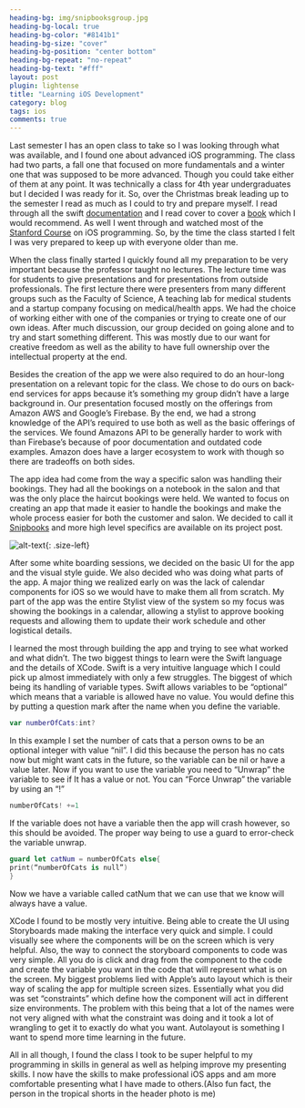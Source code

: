 ```yaml
---
heading-bg: img/snipbooksgroup.jpg
heading-bg-local: true
heading-bg-color: "#8141b1"
heading-bg-size: "cover"
heading-bg-position: "center bottom"
heading-bg-repeat: "no-repeat"
heading-bg-text: "#fff"
layout: post
plugin: lightense
title: "Learning iOS Development"
category: blog
tags: ios
comments: true
---
```

Last semester I has an open class to take so I was looking through what was available, and I found one about advanced iOS programming. The class had two parts, a fall one that focused on more fundamentals and a winter one that was supposed to be more advanced. Though you could take either of them at any point. It was technically a class for 4th year undergraduates but I decided I was ready for it. So, over the Christmas break leading up to the semester I read as much as I could to try and prepare myself. I read through all the swift [documentation](https://developer.apple.com/library/content/documentation/Swift/Conceptual/Swift_Programming_Language/)  and I read cover to cover a [book]( https://www.amazon.com/iOS-Programming-Ranch-Guide-Guides/dp/0134682335) which I would recommend. As well I went through and watched most of the [Stanford Course](https://itunes.apple.com/us/course/developing-ios-10-apps-with-swift/id1198467120) on iOS programming. So, by the time the class started I felt I was very prepared to keep up with everyone older than me.

When the class finally started I quickly found all my preparation to be very important because the professor taught no lectures. The lecture time was for students to give presentations and for presentations from outside professionals. The first lecture there were presenters from many different groups such as the Faculty of Science, A teaching lab for medical students and a startup company focusing on medical/health apps. We had the choice of working either with one of the companies or trying to create one of our own ideas. After much discussion, our group decided on going alone and to try and start something different. This was mostly due to our want for creative freedom as well as the ability to have full ownership over the intellectual property at the end.

Besides the creation of the app we were also required to do an hour-long presentation on a relevant topic for the class. We chose to do ours on back-end services for apps because it’s something my group didn’t have a large background in. Our presentation focused mostly on the offerings from Amazon AWS and Google’s Firebase. By the end, we had a strong knowledge of the API’s required to use both as well as the basic offerings of the services. We found Amazons API to be generally harder to work with than Firebase’s because of poor documentation and outdated code examples. Amazon does have a larger ecosystem to work with though so there are tradeoffs on both sides.

The app idea had come from the way a specific salon was handling their bookings. They had all the bookings on a notebook in the salon and that was the only place the haircut bookings were held. We wanted to focus on creating an app that made it easier to handle the bookings and make the whole process easier for both the customer and salon. We decided to call it [Snipbooks](http://www.jasonwiker.ca/snipbooks.html) and more high level specifics are available on its project post.

![alt-text](https://s3-us-west-1.amazonaws.com/www.jasonwiker.ca/assets/img/snipbooksCal.jpeg){: .size-left} 

After some white boarding sessions, we decided on the basic UI for the app and the visual style guide. We also decided who was doing what parts of the app. A major thing we realized early on was the lack of calendar components for iOS so we would have to make them all from scratch. My part of the app was the entire Stylist view of the system so my focus was showing the bookings in a calendar, allowing a stylist to approve booking requests and allowing them to update their work schedule and other logistical details. 



I learned the most through building the app and trying to see what worked and what didn’t. The two biggest things to learn were the Swift language and the details of XCode. Swift is a very intuitive language which I could pick up almost immediately with only a few struggles. The biggest of which being its handling of variable types. Swift allows variables to be “optional” which means that a variable is allowed have no value. You would define this by putting a question mark after the name when you define the variable.

```swift
var numberOfCats:int?
```


In this example I set the number of cats that a person owns to be an optional integer with value “nil”. I did this because the person has no cats now but might want cats in the future, so the variable can be nil or have a value later. Now if you want to use the variable you need to “Unwrap” the variable to see if It has a value or not. You can “Force Unwrap” the variable by using an “!”

```swift
numberOfCats! +=1
```

If the variable does not have a variable then the app will crash however, so this should be avoided. The proper way being to use a guard to error-check the variable unwrap.

```swift
guard let catNum = numberOfCats else{
print(“numberOfCats is null”)
}
```

Now we have a variable called catNum that we can use that we know will always have a value.

XCode I found to be mostly very intuitive. Being able to create the UI using Storyboards made making the interface very quick and simple. I could visually see where the components will be on the screen which is very helpful. Also, the way to connect the storyboard components to code was very simple. All you do is click and drag from the component to the code and create the variable you want in the code that will represent what is on the screen. My biggest problems lied with Apple’s auto layout which is their way of scaling the app for multiple screen sizes. Essentially what you did was set “constraints” which define how the component will act in different size environments. The problem with this being that a lot of the names were not very aligned with what the constraint was doing and it took a lot of wrangling to get it to exactly do what you want. Autolayout is something I want to spend more time learning in the future.

All in all though, I found the class I took to be super helpful to my programming in skills in general as well as helping improve my presenting skills. I now have the skills to make professional iOS apps and am more comfortable presenting what I have made to others.(Also fun fact, the person in the tropical shorts in the header photo is me)

